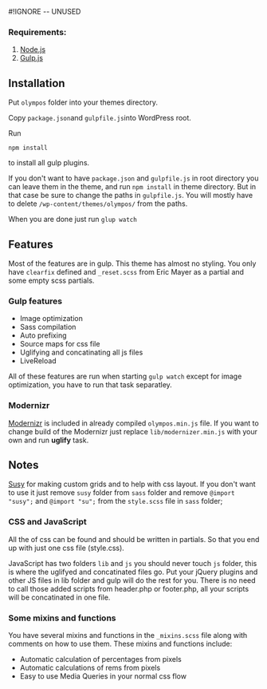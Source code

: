 #!IGNORE -- UNUSED

### Requirements:

1. [Node.js](https://nodejs.org/)
2. [Gulp.js](http://gulpjs.com/)

## Installation

Put `olympos` folder into your themes directory.

Copy `package.json`and `gulpfile.js`into WordPress root.

Run

```shell
npm install
```

to install all gulp plugins.

If you don't want to have `package.json` and `gulpfile.js` in root directory you can leave them in the theme, and run `npm install` in theme directory. But in that case be sure to change the paths in `gulpfile.js`. You will mostly have to delete `/wp-content/themes/olympos/` from the paths.

When you are done just run `glup watch`

## Features

Most of the features are in gulp. This theme has almost no styling. You only have `clearfix` defined and `_reset.scss` from Eric Mayer as a partial and some empty scss partials.

### Gulp features

* Image optimization
* Sass compilation
* Auto prefixing
* Source maps for css file
* Uglifying and concatinating all js files
* LiveReload

All of these features are run when starting `gulp watch` except for image optimization, you have to run that task separatley.

### Modernizr

[Modernizr](https://modernizr.com/) is included in already compiled `olympos.min.js` file. If you want to change build of the Modernizr just replace `lib/modernizer.min.js` with your own and run **uglify** task.

## Notes

[Susy](http://susy.oddbird.net/) for making custom grids and to help with css layout. If you don't want to use it just remove `susy` folder from `sass` folder and remove `@import "susy";` and `@import "su";` from the `style.scss` file in `sass` folder;

### CSS and JavaScript

All the of css can be found and should be written in partials. So that you end up with just one css file (style.css).

JavaScript has two folders `lib` and `js` you should never touch `js` folder, this is where the uglifyed and concatinated files go. Put your jQuery plugins and other JS files in lib folder and gulp will do the rest for you. There is no need to call those added scripts from header.php or footer.php, all your scripts will be concatinated in one file.

### Some mixins and functions

You have several mixins and functions in the `_mixins.scss` file along with comments on how to use them. These mixins and functions include:

* Automatic calculation of percentages from pixels
* Automatic calculations of rems from pixels
* Easy to use Media Queries in your normal css flow
